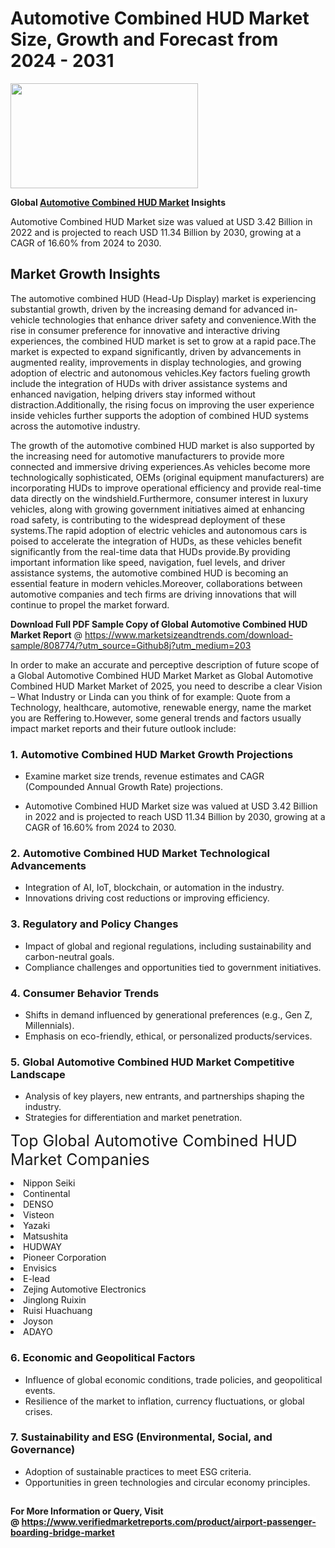 <H1>Automotive Combined HUD Market Size, Growth and Forecast from 2024 - 2031</H1><img class="aligncenter size-medium wp-image-584254" src="https://thirdeyenews.in/wp-content/uploads/2024/09/Global-Market-Research-300x168.jpeg" alt="" width="300" height="168" /><p><strong>Global&nbsp;<a href="https://www.marketsizeandtrends.com/download-sample/808774/?utm_source=Github8j?utm_medium=203">Automotive Combined HUD Market</a> Insights</strong></p><p>Automotive Combined HUD Market size was valued at USD 3.42 Billion in 2022 and is projected to reach USD 11.34 Billion by 2030, growing at a CAGR of 16.60% from 2024 to 2030.</p><p><h2>Market Growth Insights</h2> <p>The automotive combined HUD (Head-Up Display) market is experiencing substantial growth, driven by the increasing demand for advanced in-vehicle technologies that enhance driver safety and convenience.With the rise in consumer preference for innovative and interactive driving experiences, the combined HUD market is set to grow at a rapid pace.The market is expected to expand significantly, driven by advancements in augmented reality, improvements in display technologies, and growing adoption of electric and autonomous vehicles.Key factors fueling growth include the integration of HUDs with driver assistance systems and enhanced navigation, helping drivers stay informed without distraction.Additionally, the rising focus on improving the user experience inside vehicles further supports the adoption of combined HUD systems across the automotive industry.</p> <p>The growth of the automotive combined HUD market is also supported by the increasing need for automotive manufacturers to provide more connected and immersive driving experiences.As vehicles become more technologically sophisticated, OEMs (original equipment manufacturers) are incorporating HUDs to improve operational efficiency and provide real-time data directly on the windshield.Furthermore, consumer interest in luxury vehicles, along with growing government initiatives aimed at enhancing road safety, is contributing to the widespread deployment of these systems.The rapid adoption of electric vehicles and autonomous cars is poised to accelerate the integration of HUDs, as these vehicles benefit significantly from the real-time data that HUDs provide.By providing important information like speed, navigation, fuel levels, and driver assistance systems, the automotive combined HUD is becoming an essential feature in modern vehicles.Moreover, collaborations between automotive companies and tech firms are driving innovations that will continue to propel the market forward.</p> <p><span class=""><strong>Download Full PDF Sample Copy of Global Automotive Combined HUD Market Report</strong> @ <a href="https://www.marketsizeandtrends.com/download-sample/808774/?utm_source=Github8j?utm_medium=203" target="_blank">https://www.marketsizeandtrends.com/download-sample/808774/?utm_source=Github8j?utm_medium=203</a></span></p><p>In order to make an accurate and perceptive description of future scope of a Global&nbsp;Automotive Combined HUD Market Market as Global&nbsp;Automotive Combined HUD Market Market of 2025, you need to describe a clear Vision &ndash; What Industry or Linda can you think of for example: Quote from a Technology, healthcare, automotive, renewable energy, name the market you are Reffering to.However, some general trends and factors usually impact market reports and their future outlook include:</p><h3>1.&nbsp;<strong>Automotive Combined HUD Market Growth Projections</strong></h3><ul><li>Examine market size trends, revenue estimates and CAGR (Compounded Annual Growth Rate) projections.</li><li><p>Automotive Combined HUD Market size was valued at USD 3.42 Billion in 2022 and is projected to reach USD 11.34 Billion by 2030, growing at a CAGR of 16.60% from 2024 to 2030.</p></li></ul><h3>2.&nbsp;<strong>Automotive Combined HUD Market Technological Advancements</strong></h3><ul><li>Integration of AI, IoT, blockchain, or automation in the industry.</li><li>Innovations driving cost reductions or improving efficiency.</li></ul><h3>3.&nbsp;<strong>Regulatory and Policy Changes</strong></h3><ul><li>Impact of global and regional regulations, including sustainability and carbon-neutral goals.</li><li>Compliance challenges and opportunities tied to government initiatives.</li></ul><h3>4.&nbsp;<strong>Consumer Behavior Trends</strong></h3><ul><li>Shifts in demand influenced by generational preferences (e.g., Gen Z, Millennials).</li><li>Emphasis on eco-friendly, ethical, or personalized products/services.</li></ul><h3>5.&nbsp;<strong>Global Automotive Combined HUD Market Competitive Landscape</strong></h3><ul><li>Analysis of key players, new entrants, and partnerships shaping the industry.</li><li>Strategies for differentiation and market penetration.</li></ul><p data-pm-slice="1 1 []"><span style="color: inherit; font-family: inherit; font-size: 25px;">Top Global Automotive Combined HUD Market Companies</span></p><div class="" data-test-id=""><p><li>Nippon Seiki</li><li> Continental</li><li> DENSO</li><li> Visteon</li><li> Yazaki</li><li> Matsushita</li><li> HUDWAY</li><li> Pioneer Corporation</li><li> Envisics</li><li> E-lead</li><li> Zejing Automotive Electronics</li><li> Jinglong Ruixin</li><li> Ruisi Huachuang</li><li> Joyson</li><li> ADAYO</li></p></div><h3>6.&nbsp;<strong>Economic and Geopolitical Factors</strong></h3><ul><li>Influence of global economic conditions, trade policies, and geopolitical events.</li><li>Resilience of the market to inflation, currency fluctuations, or global crises.</li></ul><h3>7.&nbsp;<strong>Sustainability and ESG (Environmental, Social, and Governance)</strong></h3><ul><li>Adoption of sustainable practices to meet ESG criteria.</li><li>Opportunities in green technologies and circular economy principles.</li></ul><h2><strong style="font-size: 14px;">For More Information or Query, Visit @&nbsp;</strong><a style="background-color: #ffffff; font-size: 14px;" href="https://www.marketsizeandtrends.com/report/automotive-combined-hud-market/" target="_blank">https://www.verifiedmarketreports.com/product/airport-passenger-boarding-bridge-market</a></h2>
